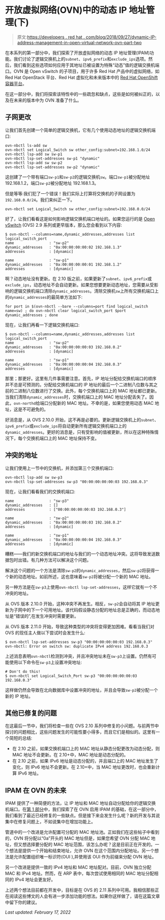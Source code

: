 # 开放虚拟网络(OVN)中的动态 IP 地址管理(下)

> 原文:[https://developers . red hat . com/blog/2018/09/27/dynamic-IP-address-management-in-open-virtual-network-ovn-part-two](https://developers.redhat.com/blog/2018/09/27/dynamic-ip-address-management-in-open-virtual-network-ovn-part-two)

在本系列的第一部分中，我们探索了开放虚拟网络的动态 IP 地址管理(IPAM)功能。我们讨论了逻辑交换机上的`subnet`、`ipv6_prefix`和`exclude_ips`选项。然后，我们看到这些选项如何应用于其地址已被设置为特殊“动态”值的逻辑交换机端口。OVN 是 Open vSwitch 的子项目，用于许多 Red Hat 产品中的虚拟网络，如 Red Hat OpenStack 平台、Red Hat 虚拟化和未来版本中的 [Red Hat OpenShift 容器平台](https://developers.redhat.com/products/openshift/overview/)。

在这一部分中，我们将探索该特性中的一些疏忽和缺点，这些是如何被纠正的，以及在未来的版本中为 OVN 准备了什么。

## 子网更改

让我们首先创建一个简单的逻辑交换机，它有几个使用动态地址的逻辑交换机端口:

```
ovn-nbctl ls-add sw
ovn-nbctl set Logical_Switch sw other_config:subnet=192.168.1.0/24
ovn-nbctl lsp-add sw sw-p1
ovn-nbctl lsp-set-addresses sw-p1 "dynamic"
ovn-nbctl lsp-add sw sw-p2
ovn-nbctl lsp-set-addresses sw-p2 "dynamic"

```

这创建了一个带有端口`sw-p1`和`sw-p2`的逻辑交换机`sw`。端口`sw-p1`被分配地址 192.168.1.2，端口`sw-p2`被分配地址 192.168.1.3。

但是等等:我们犯了一个错误！我们实际上打算将交换机的子网设置为`192.168.0.0/24`。我们来纠正一下。

```
ovn-nbctl set Logical_Switch sw other_config:subnet=192.168.0.0/24

```

好了，让我们看看这是如何影响逻辑交换机端口地址的。如果您运行的是 [Open vSwitch](http://www.openvswitch.org/) (OVS) 2.9 系列或更早版本，那么您会看到以下内容:

```
$ ovn-nbctl --columns=name,dynamic_addresses,addresses list logical_switch_port
name                : "sw-p2"
dynamic_addresses   : "0a:00:00:00:00:02 192.168.1.3"
addresses           : [dynamic]

name                : "sw-p1"
dynamic_addresses   : "0a:00:00:00:00:01 192.168.1.2"
addresses           : [dynamic]

```

啊？动态地址没有更新。在 2.10 版之前，如果更新了`subnet`、`ipv6_prefix`或`exclude_ips`，动态地址不会自动更新。如果您想要更新动态地址，您需要从受影响的逻辑交换机端口清除`dynamic_addresses`。清除交换机`sw`上所有交换机端口上的`dynamic_addresses`的最简单方法如下:

```
for port in $(ovn-nbctl --bare --columns=port find logical_switch name=sw) ; do ovn-nbctl clear logical_switch_port $port dynamic_addresses ; done

```

现在，让我们再看一下逻辑交换机端口:

```
$ ovn-nbctl --columns=name,dynamic_addresses,addresses list logical_switch_port
name                : "sw-p2"
dynamic_addresses   : "0a:00:00:00:00:03 192.168.0.2"
addresses           : [dynamic]

name                : "sw-p1"
dynamic_addresses   : "0a:00:00:00:00:04 192.168.0.3"
addresses           : [dynamic]

```

那里；那更好。这里有几件事需要注意。首先，IP 地址分配给交换机端口的顺序并不总是可预测的。分配给交换机端口的 IP 地址的最后一个二进制八位数与其之前的二进制八位数进行了交换。此外，每个交换机端口上的 MAC 地址都已更新。当我们清除`dynamic_addresses`时，交换机端口上的 MAC 地址分配丢失了。因此，`ovn-northd`给端口分配新的 MAC 地址。不幸的是，如果您使用动态 MAC 地址，这是不可避免的。

好消息是，从 OVS 2.10.0 开始，这不再是必要的。更新逻辑交换机上的`subnet`、`ipv6_prefix`或`exclude_ips`将自动更新所有逻辑交换机端口上的`dynamic_addresses`。更好的消息是，只有受影响的值被更新，所以在这种特殊情况下，每个交换机端口上的 MAC 地址保持不变。

## 冲突的地址

让我们使用上一节中的交换机，并添加第三个交换机端口:

```
ovn-nbctl lsp-add sw sw-p3
ovn-nbctl lsp-set-addresses sw-p3 "00:00:00:00:00:03 192.168.0.3"

```

现在，让我们看看我们的交换机端口:

```
name                : "sw-p3"
dynamic_addresses   : []
addresses           : ["00:00:00:00:00:03 192.168.0.3"]

name                : "sw-p2"
dynamic_addresses   : "0a:00:00:00:00:03 192.168.0.2"
addresses           : [dynamic]

name                : "sw-p1"
dynamic_addresses   : "0a:00:00:00:00:04 192.168.0.3"
addresses           : [dynamic]

```

糟糕——我们的新交换机端口的地址与我们的一个动态地址冲突。这将导致发送数据包时出错。有几种方法可以解决这个问题。

解决这个问题的一个方法是清除`sw-p2`的`dynamic_addresses`，然后`sw-p2`将获得一个新的动态地址。如前所述，这也意味着`sw-p2`将被分配一个新的 MAC 地址。

另一种方法是在`sw-p3`上使用`ovn-nbctl lsp-set-addresses`，这样它就有一个不冲突的地址。

从 OVS 版本 2.10.0 开始，这种冲突不再发生。相反，`sw-p2`会自动将其 IP 地址更新为子网中的下一个可用地址。该代码假设静态分配的地址总是正确的，而动态地址是“错误的”,在发生冲突时需要更新。

从 OVS 版本 2.11.0 开始，导致这种类型的冲突将变得更加困难。看看当我们对 OVS 的现任主人做以下尝试时会发生什么:

```
$ ovn-nbctl lsp-set-addresses sw-p3 "00:00:00:00:00:03 192.168.0.3"
ovn-nbctl: Error on switch sw: duplicate IPv4 address 192.168.0.3

```

上述消息表明`ovn-nbctl`检测到冲突，并且冲突地址未在`sw-p3`上设置。仍然有可能使用以下命令在`sw-p3`上设置冲突地址:

```
# Don't do this!
$ ovn-nbctl set Logical_Switch_Port sw-p3 "00:00:00:00:00:03 192.168.0.3"

```

这样做仍然会导致在北向数据库中设置冲突的地址，并且会导致`sw-p2`被分配一个新的 IP 地址。

## 其他已修复的问题

在这最后一节中，我们将检查一些在 OVS 2.10 系列中修复的小问题。与前两节中探讨的问题相比，这些问题发生的可能性要小得多，而且它们是相似的。这里有一个简短的总结:

*   在 2.10 之前，如果交换机端口上的 MAC 地址从静态分配更改为动态分配，则 MAC 地址不会更新。在 2.10+中，MAC 地址是动态分配的。
*   在 2.10 之前，如果 IPv6 地址是动态分配的，并且端口上的 MAC 地址发生了变化，则 IPv6 地址不会更新。在 2.10+中，当 MAC 地址更改时，也会重新计算 IPv6 地址。

## IPAM 在 OVN 的未来

IPAM 提供了一种简便的方法，让 IP 地址和 MAC 地址自动分配给你的逻辑交换机端口。在[第 1 部分](https://developers.redhat.com/blog/2018/09/03/ovn-dynamic-ip-address-management/)中，我们探索了在 OVN 启用 IPAM 的基础，在这一部分中，我们看到了最近已经修复的一些缺点。但是接下来会发生什么呢？新的开发与其说集中在修复问题上，不如说集中在增加功能上。

管道中的一个改进是允许配置可分配的 MAC 地址池。正如我们在这些帖子中看到的，OVN 将分配以“0a”开头的 MAC 地址但是，如果您希望 OVN 分配 MAC 地址，但又想选择要分配的 MAC 地址范围，该怎么办呢？这是目前正在开发的。一个想法是提供一个开始和结束地址，允许 OVN 在这个范围内分配地址。另一个想法是允许配置组织唯一标识符(OUI ),并使用该 OUI 作为前缀来分配 OVN 地址。

另一个改进是提供一致的 IPv4 地址和 MAC 地址配对。目前，OVN 独立分配 MAC 和 IPv4 地址。然而，在 ARP 表中，每次尝试使用相同的 MAC 地址分配相同的 IPv4 地址会更友好。

上述两个想法目前都在开发中，目标是在 OVS 的 2.11 系列中可用。我相信那些正在阅读这些博文的人会有进一步添加功能的想法。如果你这样做了，请在这篇文章中留下你的建议。

*Last updated: February 17, 2022*